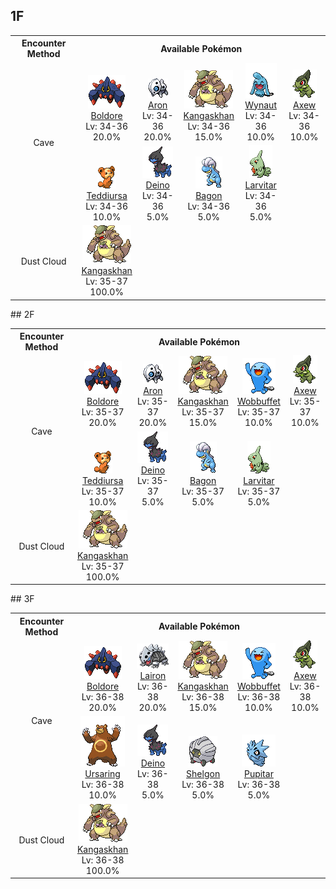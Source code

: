 ## 1F

<table><tr><th colspan="1">Encounter Method</th><th colspan="5" style = "text-align: center;">Available Pokémon</th></tr>
<tr><td rowspan="2" style="vertical-align: middle; word-wrap: break-word; text-align: center;">Cave</td><td style="text-align: center; vertical-align: bottom;"> <img src="../../img/animated/525.gif"> <br> <a href="../../pokemons/525">Boldore</a> <br> Lv: 34-36 <br> 20.0% </td><td style="text-align: center; vertical-align: bottom;"> <img src="../../img/animated/304.gif"> <br> <a href="../../pokemons/304">Aron</a> <br> Lv: 34-36 <br> 20.0% </td><td style="text-align: center; vertical-align: bottom;"> <img src="../../img/animated/115.gif"> <br> <a href="../../pokemons/115">Kangaskhan</a> <br> Lv: 34-36 <br> 15.0% </td><td style="text-align: center; vertical-align: bottom;"> <img src="../../img/animated/360.gif"> <br> <a href="../../pokemons/360">Wynaut</a> <br> Lv: 34-36 <br> 10.0% </td><td style="text-align: center; vertical-align: bottom;"> <img src="../../img/animated/610.gif"> <br> <a href="../../pokemons/610">Axew</a> <br> Lv: 34-36 <br> 10.0% </td></tr>
<tr><td style="text-align: center; vertical-align: bottom;"> <img src="../../img/animated/216.gif"> <br> <a href="../../pokemons/216">Teddiursa</a> <br> Lv: 34-36 <br> 10.0% </td><td style="text-align: center; vertical-align: bottom;"> <img src="../../img/animated/633.gif"> <br> <a href="../../pokemons/633">Deino</a> <br> Lv: 34-36 <br> 5.0% </td><td style="text-align: center; vertical-align: bottom;"> <img src="../../img/animated/371.gif"> <br> <a href="../../pokemons/371">Bagon</a> <br> Lv: 34-36 <br> 5.0% </td><td style="text-align: center; vertical-align: bottom;"> <img src="../../img/animated/246.gif"> <br> <a href="../../pokemons/246">Larvitar</a> <br> Lv: 34-36 <br> 5.0% </td><td></td></tr>
<tr><td rowspan="1" style="vertical-align: middle; word-wrap: break-word; text-align: center;">Dust Cloud</td><td style="text-align: center; vertical-align: bottom;"> <img src="../../img/animated/115.gif"> <br> <a href="../../pokemons/115">Kangaskhan</a> <br> Lv: 35-37 <br> 100.0% </td><td></td><td></td><td></td><td></td></tr></table>
## 2F

<table><tr><th colspan="1">Encounter Method</th><th colspan="5" style = "text-align: center;">Available Pokémon</th></tr>
<tr><td rowspan="2" style="vertical-align: middle; word-wrap: break-word; text-align: center;">Cave</td><td style="text-align: center; vertical-align: bottom;"> <img src="../../img/animated/525.gif"> <br> <a href="../../pokemons/525">Boldore</a> <br> Lv: 35-37 <br> 20.0% </td><td style="text-align: center; vertical-align: bottom;"> <img src="../../img/animated/304.gif"> <br> <a href="../../pokemons/304">Aron</a> <br> Lv: 35-37 <br> 20.0% </td><td style="text-align: center; vertical-align: bottom;"> <img src="../../img/animated/115.gif"> <br> <a href="../../pokemons/115">Kangaskhan</a> <br> Lv: 35-37 <br> 15.0% </td><td style="text-align: center; vertical-align: bottom;"> <img src="../../img/animated/202.gif"> <br> <a href="../../pokemons/202">Wobbuffet</a> <br> Lv: 35-37 <br> 10.0% </td><td style="text-align: center; vertical-align: bottom;"> <img src="../../img/animated/610.gif"> <br> <a href="../../pokemons/610">Axew</a> <br> Lv: 35-37 <br> 10.0% </td></tr>
<tr><td style="text-align: center; vertical-align: bottom;"> <img src="../../img/animated/216.gif"> <br> <a href="../../pokemons/216">Teddiursa</a> <br> Lv: 35-37 <br> 10.0% </td><td style="text-align: center; vertical-align: bottom;"> <img src="../../img/animated/633.gif"> <br> <a href="../../pokemons/633">Deino</a> <br> Lv: 35-37 <br> 5.0% </td><td style="text-align: center; vertical-align: bottom;"> <img src="../../img/animated/371.gif"> <br> <a href="../../pokemons/371">Bagon</a> <br> Lv: 35-37 <br> 5.0% </td><td style="text-align: center; vertical-align: bottom;"> <img src="../../img/animated/246.gif"> <br> <a href="../../pokemons/246">Larvitar</a> <br> Lv: 35-37 <br> 5.0% </td><td></td></tr>
<tr><td rowspan="1" style="vertical-align: middle; word-wrap: break-word; text-align: center;">Dust Cloud</td><td style="text-align: center; vertical-align: bottom;"> <img src="../../img/animated/115.gif"> <br> <a href="../../pokemons/115">Kangaskhan</a> <br> Lv: 35-37 <br> 100.0% </td><td></td><td></td><td></td><td></td></tr></table>
## 3F

<table><tr><th colspan="1">Encounter Method</th><th colspan="5" style = "text-align: center;">Available Pokémon</th></tr>
<tr><td rowspan="2" style="vertical-align: middle; word-wrap: break-word; text-align: center;">Cave</td><td style="text-align: center; vertical-align: bottom;"> <img src="../../img/animated/525.gif"> <br> <a href="../../pokemons/525">Boldore</a> <br> Lv: 36-38 <br> 20.0% </td><td style="text-align: center; vertical-align: bottom;"> <img src="../../img/animated/305.gif"> <br> <a href="../../pokemons/305">Lairon</a> <br> Lv: 36-38 <br> 20.0% </td><td style="text-align: center; vertical-align: bottom;"> <img src="../../img/animated/115.gif"> <br> <a href="../../pokemons/115">Kangaskhan</a> <br> Lv: 36-38 <br> 15.0% </td><td style="text-align: center; vertical-align: bottom;"> <img src="../../img/animated/202.gif"> <br> <a href="../../pokemons/202">Wobbuffet</a> <br> Lv: 36-38 <br> 10.0% </td><td style="text-align: center; vertical-align: bottom;"> <img src="../../img/animated/610.gif"> <br> <a href="../../pokemons/610">Axew</a> <br> Lv: 36-38 <br> 10.0% </td></tr>
<tr><td style="text-align: center; vertical-align: bottom;"> <img src="../../img/animated/217.gif"> <br> <a href="../../pokemons/217">Ursaring</a> <br> Lv: 36-38 <br> 10.0% </td><td style="text-align: center; vertical-align: bottom;"> <img src="../../img/animated/633.gif"> <br> <a href="../../pokemons/633">Deino</a> <br> Lv: 36-38 <br> 5.0% </td><td style="text-align: center; vertical-align: bottom;"> <img src="../../img/animated/372.gif"> <br> <a href="../../pokemons/372">Shelgon</a> <br> Lv: 36-38 <br> 5.0% </td><td style="text-align: center; vertical-align: bottom;"> <img src="../../img/animated/247.gif"> <br> <a href="../../pokemons/247">Pupitar</a> <br> Lv: 36-38 <br> 5.0% </td><td></td></tr>
<tr><td rowspan="1" style="vertical-align: middle; word-wrap: break-word; text-align: center;">Dust Cloud</td><td style="text-align: center; vertical-align: bottom;"> <img src="../../img/animated/115.gif"> <br> <a href="../../pokemons/115">Kangaskhan</a> <br> Lv: 36-38 <br> 100.0% </td><td></td><td></td><td></td><td></td></tr></table>
